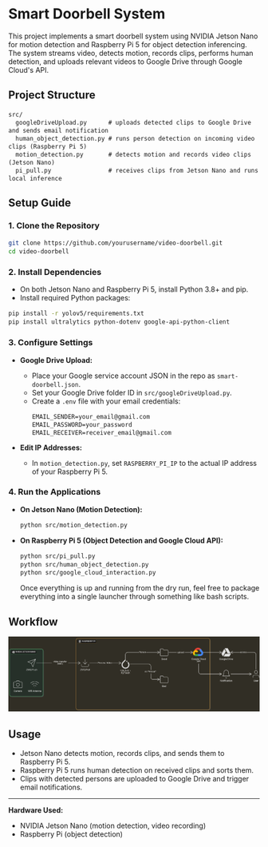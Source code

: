 # Smart Doorbell System

This project implements a smart doorbell system using NVIDIA Jetson Nano for motion detection and Raspberry Pi 5 for object detection inferencing. The system streams video, detects motion, records clips, performs human detection, and uploads relevant videos to Google Drive through Google Cloud's API.

## Project Structure

```
src/
  googleDriveUpload.py      # uploads detected clips to Google Drive and sends email notification
  human_object_detection.py # runs person detection on incoming video clips (Raspberry Pi 5)
  motion_detection.py       # detects motion and records video clips (Jetson Nano)
  pi_pull.py                # receives clips from Jetson Nano and runs local inference
```

## Setup Guide

### 1. Clone the Repository

```sh
git clone https://github.com/yourusername/video-doorbell.git
cd video-doorbell
```

### 2. Install Dependencies

- On both Jetson Nano and Raspberry Pi 5, install Python 3.8+ and pip.
- Install required Python packages:

```sh
pip install -r yolov5/requirements.txt
pip install ultralytics python-dotenv google-api-python-client
```

### 3. Configure Settings

- **Google Drive Upload:**
  - Place your Google service account JSON in the repo as `smart-doorbell.json`.
  - Set your Google Drive folder ID in `src/googleDriveUpload.py`.
  - Create a `.env` file with your email credentials:
    ```
    EMAIL_SENDER=your_email@gmail.com
    EMAIL_PASSWORD=your_password
    EMAIL_RECEIVER=receiver_email@gmail.com
    ```

- **Edit IP Addresses:**
  - In `motion_detection.py`, set `RASPBERRY_PI_IP` to the actual IP address of your Raspberry Pi 5.

### 4. Run the Applications

- **On Jetson Nano (Motion Detection):**
  ```sh
  python src/motion_detection.py
  ```
- **On Raspberry Pi 5 (Object Detection and Google Cloud API):**
  ```sh
  python src/pi_pull.py
  python src/human_object_detection.py
  python src/google_cloud_interaction.py

  ```

  Once everything is up and running from the dry run, feel free to package everything into a single launcher through something like bash scripts.

## Workflow
![Workflow Diagram](docs/video_doorbell_workflow_diagram.png)


## Usage

- Jetson Nano detects motion, records clips, and sends them to Raspberry Pi 5.
- Raspberry Pi 5 runs human detection on received clips and sorts them.
- Clips with detected persons are uploaded to Google Drive and trigger email notifications.

---

**Hardware Used:**
- NVIDIA Jetson Nano (motion detection, video recording)
- Raspberry Pi (object detection)